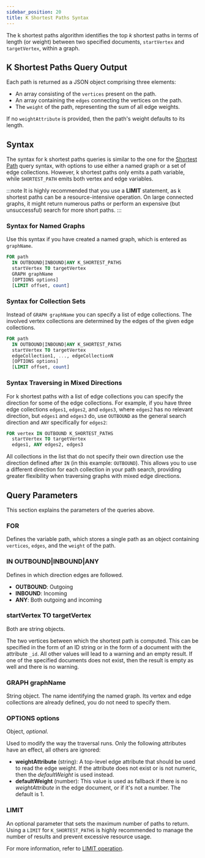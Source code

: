 ```yaml
---
sidebar_position: 20
title: K Shortest Paths Syntax
---
```


The k shortest paths algorithm identifies the top _k_ shortest paths in terms of length (or weight) between two specified documents, `startVertex` and `targetVertex`, within a graph.

## K Shortest Paths Query Output

Each path is returned as a JSON object comprising three elements:

- An array consisting of the `vertices` present on the path.
- An array containing the `edges` connecting the vertices on the path.
- The `weight` of the path, representing the sum of all edge weights.

If no `weightAttribute` is provided, then the path's weight defaults to its length.

## Syntax

The syntax for k shortest paths queries is similar to the one for the [Shortest Path](../shortest-path) query syntax, with options to use either a named graph or a set of edge collections. However, k shortest paths only emits a path variable, while `SHORTEST_PATH` emits both vertex and edge variables.

:::note
It is highly recommended that you use a **LIMIT** statement, as k shortest paths can be a resource-intensive operation. On large connected graphs, it might return numerous paths or perform an expensive (but unsuccessful) search for more short paths.
:::

### Syntax for Named Graphs

Use this syntax if you have created a named graph, which is entered as `graphName`.

```sql
FOR path
  IN OUTBOUND|INBOUND|ANY K_SHORTEST_PATHS
  startVertex TO targetVertex
  GRAPH graphName
  [OPTIONS options]
  [LIMIT offset, count]
```

### Syntax for Collection Sets

Instead of `GRAPH graphName` you can specify a list of edge collections. The involved vertex collections are determined by the edges of the given edge collections.

```sql
FOR path
  IN OUTBOUND|INBOUND|ANY K_SHORTEST_PATHS
  startVertex TO targetVertex
  edgeCollection1, ..., edgeCollectionN
  [OPTIONS options]
  [LIMIT offset, count]
```

### Syntax Traversing in Mixed Directions

For k shortest paths with a list of edge collections you can specify the direction for some of the edge collections. For example, if you have three edge collections `edges1`, `edges2`, and `edges3`, where `edges2` has no relevant direction, but `edges1` and `edges3` do, use `OUTBOUND` as the general search direction and `ANY` specifically for `edges2`:

```sql
FOR vertex IN OUTBOUND K_SHORTEST_PATHS
  startVertex TO targetVertex
  edges1, ANY edges2, edges3
```

All collections in the list that do not specify their own direction use the direction defined after `IN` (in this example: `OUTBOUND`). This allows you to use a different direction for each collection in your path search, providing greater flexibility when traversing graphs with mixed edge directions.

## Query Parameters

This section explains the parameters of the queries above.

### FOR

Defines the variable path, which stores a single path as an object containing `vertices`, `edges`, and the `weight` of the path.

### IN OUTBOUND|INBOUND|ANY

Defines in which direction edges are followed.

- **OUTBOUND**: Outgoing
- **INBOUND**: Incoming
- **ANY**: Both outgoing and incoming

### startVertex TO targetVertex

Both are string objects.

The two vertices between which the shortest path is computed. This can be specified in the form of an ID string or in the form of a document with the attribute `_id`. All other values will lead to a warning and an empty result. If one of the specified documents does not exist, then the result is empty as well and there is no warning.

### GRAPH graphName

String object. The name identifying the named graph. Its vertex and edge collections are already defined, you do not need to specify them.

### OPTIONS options

Object, _optional_.

Used to modify the way the traversal runs. Only the following attributes have an effect, all others are ignored:

- **weightAttribute** (string): A top-level edge attribute that should be used to read the edge weight. If the attribute does not exist or is not numeric, then the _defaultWeight_ is used instead.
- **defaultWeight** (number): This value is used as fallback if there is no _weightAttribute_ in the edge document, or if it's not a number. The default is 1.

### LIMIT

An optional parameter that sets the maximum number of paths to return. Using a `LIMIT` for `K_SHORTEST_PATHS` is highly recommended to manage the number of results and prevent excessive resource usage.

For more information, refer to [LIMIT operation](../../../queries/c8ql/operations/limit).
